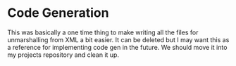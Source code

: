 # Code Generation

This was basically a one time thing to make writing all the files for
unmarshalling from XML a bit easier. It can be deleted but I may want this as a
reference for implementing code gen in the future. We should move it into my
projects repository and clean it up.
